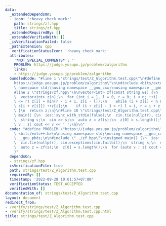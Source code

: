 ```yaml
---
data:
  _extendedDependsOn:
  - icon: ':heavy_check_mark:'
    path: strings/zf.hpp
    title: strings/zf.hpp
  _extendedRequiredBy: []
  _extendedVerifiedWith: []
  _isVerificationFailed: false
  _pathExtension: cpp
  _verificationStatusIcon: ':heavy_check_mark:'
  attributes:
    '*NOT_SPECIAL_COMMENTS*': ''
    PROBLEM: https://judge.yosupo.jp/problem/zalgorithm
    links:
    - https://judge.yosupo.jp/problem/zalgorithm
  bundledCode: "#line 1 \"strings/test/Z_Algorithm.test.cpp\"\n#define PROBLEM \"\
    https://judge.yosupo.jp/problem/zalgorithm\"\n\n#include <bits/extc++.h>\n\nusing\
    \ namespace std;\nusing namespace __gnu_cxx;\nusing namespace __gnu_pbds;\n\n\
    #line 2 \"strings/zf.hpp\"\n\nvector<int> zf(const string &s) {\n  int n = (int)s.length();\n\
    \  vector<int> z(n);\n  for (int i = 1, l = 0, r = 0; i < n; ++i) {\n    if (i\
    \ <= r) z[i] = min(r - i + 1, z[i - l]);\n    while (i + z[i] < n && s[z[i]] ==\
    \ s[i + z[i]]) ++z[i];\n    if (i + z[i] - 1 > r) l = i, r = i + z[i] - 1;\n \
    \ }\n  return z;\n}\n#line 10 \"strings/test/Z_Algorithm.test.cpp\"\n\nsigned\
    \ main() {\n  ios::sync_with_stdio(false);\n  cin.tie(nullptr), cin.exceptions(cin.failbit);\n\
    \  string s;\n  cin >> s;\n  auto z = zf(s);\n  z[0] = s.length();\n  for (auto\
    \ v : z) cout << v << ' ';\n}\n"
  code: "#define PROBLEM \"https://judge.yosupo.jp/problem/zalgorithm\"\n\n#include\
    \ <bits/extc++.h>\n\nusing namespace std;\nusing namespace __gnu_cxx;\nusing namespace\
    \ __gnu_pbds;\n\n#include \"../zf.hpp\"\n\nsigned main() {\n  ios::sync_with_stdio(false);\n\
    \  cin.tie(nullptr), cin.exceptions(cin.failbit);\n  string s;\n  cin >> s;\n\
    \  auto z = zf(s);\n  z[0] = s.length();\n  for (auto v : z) cout << v << ' ';\n\
    }"
  dependsOn:
  - strings/zf.hpp
  isVerificationFile: true
  path: strings/test/Z_Algorithm.test.cpp
  requiredBy: []
  timestamp: '2022-09-28 10:01:57+07:00'
  verificationStatus: TEST_ACCEPTED
  verifiedWith: []
documentation_of: strings/test/Z_Algorithm.test.cpp
layout: document
redirect_from:
- /verify/strings/test/Z_Algorithm.test.cpp
- /verify/strings/test/Z_Algorithm.test.cpp.html
title: strings/test/Z_Algorithm.test.cpp
---
```

